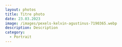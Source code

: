 ```yaml
---
layout: photos
title: Titre photo
date: 23.03.2023
image: /images/pexels-kelvin-agustinus-7190365.webp
description: Description
category:
  - Portrait
---
```

